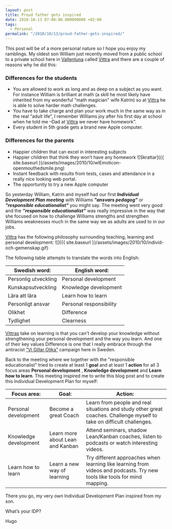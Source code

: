 ```yaml
---
layout: post
title: Proud father gets inspired
date: 2010-10-13 07:00:00.000000000 +02:00
tags:
  - Personal
permalink: "/2010/10/13/proud-father-gets-inspired/"
---
```


This post will be of a more personal nature so I hope you enjoy my ramblings. My oldest son William just recently moved from a public school to a private school here in [Vallentuna](http://en.wikipedia.org/wiki/Vallentuna) called [Vittra](http://www.vittra.se/V%C3%A5raskolor/StockholmNorr/Vallentuna.aspx) and there are a couple of reasons why he did this:

### Differences for the students

- You are allowed to work as long and as deep on a subject as you want. For instance William is brilliant at math (a skill he most likely have inherited from my wonderful "math magician" wife Katrin) so at [Vittra](http://www.vittra.se/V%C3%A5raskolor/StockholmNorr/Vallentuna.aspx) he is able to solve harder math challenges.
- You have to take charge and plan your work much in the same way as in the real “adult life”, I remember Williams joy after his first day at school when he told me –Dad at [Vittra](http://www.vittra.se/V%C3%A5raskolor/StockholmNorr/Vallentuna.aspx) we never have homework”.
- Every student in 5th grade gets a brand new Apple computer.

### Differences for the parents

- Happier children that can excel in interesting subjects
- Happier children that think they won’t have any homework ![Skrattar]({{ site.baseurl }}/assets/images/2010/10/wlEmoticon-openmouthedsmile.png)
- Instant feedback with results from tests, cases and attendance in a really nice looking web portal.
- The opportunity to try a new Apple computer

So yesterday William, Katrin and myself had our first _**Individual Development Plan meeting**_ with Williams _**"ansvars pedagog"**_ or _**"responsible educationalist"**_ you might say. The meeting went very good and the _**“responsible educationalist”**_ was really impressive in the way that she focused on how to challenge Williams strengths and strengthen Williams weaknesses much in the same way we as adults are used to in our jobs.

[Vittra](http://www.vittra.se/V%C3%A5raskolor/StockholmNorr/Vallentuna.aspx) has the following philosophy surrounding teaching, learning and personal development: ![]({{ site.baseurl }}/assets/images/2010/10/individ-och-gemenskap.gif)

The following table attempts to translate the words into English:

| Swedish word:        | English word:           |
| -------------------- | ----------------------- |
| Personlig utveckling | Personal development    |
| Kunskapsutveckling   | Knowledge development   |
| Lära att lära        | Learn how to learn      |
| Personligt ansvar    | Personal responsibility |
| Olikhet              | Difference              |
| Tydlighet            | Clearness               |

[Vittras](http://www.vittra.se/V%C3%A5raskolor/StockholmNorr/Vallentuna.aspx) take on learning is that you can't develop your knowledge without strengthening your personal development and the way you learn. And one of their key values Difference is one that I really embrace through the antiracist [“Vi Gillar Olika”](http://www.facebook.com/vigillarolika) campaign here in Sweden.

Back to the meeting where we together with the "responsible educationalist" tried to create at least 1 **goal** and at least 1 **action** for all 3 focus areas **Personal development** , **Knowledge development** and **Learn how to learn**. This meeting inspired me to write this blog post and to create this Individual Development Plan for myself:

| Focus area:           | Goal:                            | Action:                                                                                                                   |
| --------------------- | -------------------------------- | ------------------------------------------------------------------------------------------------------------------------- |
| Personal development  | Become a great Coach             | Learn from people and real situations and study other great coaches. Challenge myself to take on difficult challenges.    |
| Knowledge development | Learn more about Lean and Kanban | Attend seminars, shadow Lean/Kanban coaches, listen to podcasts or watch interesting videos.                              |
| Learn how to learn    | Learn a new way of learning      | Try different approaches when learning like learning from videos and podcasts. Try new tools like tools for mind mapping. |

There you go, my very own Individual Development Plan inspired from my son.

What’s your IDP?

Hugo
